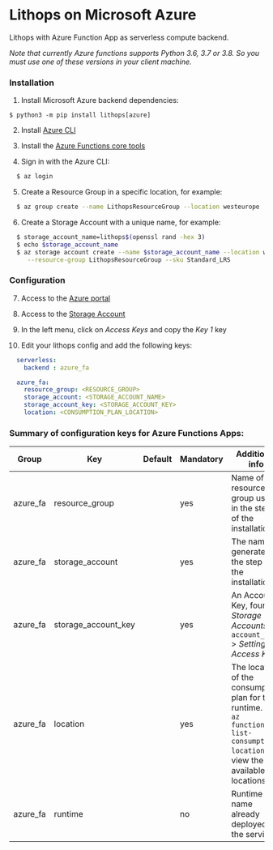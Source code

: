# Lithops on Microsoft Azure

Lithops with Azure Function App as serverless compute backend.

*Note that currently Azure functions supports Python 3.6, 3.7 or 3.8. So you must use one of these versions in your client machine.*

### Installation

1. Install Microsoft Azure backend dependencies:

```
$ python3 -m pip install lithops[azure]
```

2. Install [Azure CLI](https://docs.microsoft.com/en-us/cli/azure/install-azure-cli?view=azure-cli-latest)

3. Install the [Azure Functions core tools](https://github.com/Azure/azure-functions-core-tools)

4. Sign in with the Azure CLI:

```bash
  $ az login
```

5. Create a Resource Group in a specific location, for example:

```bash
  $ az group create --name LithopsResourceGroup --location westeurope
```

6. Create a Storage Account with a unique name, for example:

```bash
  $ storage_account_name=lithops$(openssl rand -hex 3)
  $ echo $storage_account_name
  $ az storage account create --name $storage_account_name --location westeurope \
     --resource-group LithopsResourceGroup --sku Standard_LRS
```


### Configuration

7. Access to the [Azure portal](https://portal.azure.com/#home)

8. Access to the [Storage Account](https://portal.azure.com/#blade/HubsExtension/BrowseResource/resourceType/Microsoft.Storage%2FStorageAccounts)

9. In the left menu, click on *Access Keys* and copy the *Key 1* key

10. Edit your lithops config and add the following keys:

```yaml
  serverless:
    backend : azure_fa

  azure_fa:
    resource_group: <RESOURCE_GROUP>
    storage_account: <STORAGE_ACCOUNT_NAME>
    storage_account_key: <STORAGE_ACCOUNT_KEY>
    location: <CONSUMPTION_PLAN_LOCATION>
```

### Summary of configuration keys for Azure Functions Apps:

|Group|Key|Default|Mandatory|Additional info|
|---|---|---|---|---|
|azure_fa| resource_group | |yes | Name of the resource group used in the step 5 of the installation. |
|azure_fa| storage_account | |yes |  The name generated in the step 6 of the installation |
|azure_fa| storage_account_key |  | yes |  An Account Key, found in *Storage Accounts* > `account_name` > *Settings* > *Access Keys*|
|azure_fa| location |  |yes | The location of the consumption plan for the runtime. Use `az functionapp list-consumption-locations` to view the available locations.|
|azure_fa| runtime |  |no | Runtime name already deployed in the service.|
